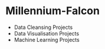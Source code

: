 # Millennium-Falcon
- Data Cleansing Projects
- Data Visualisation Projects
- Machine Learning Projects

